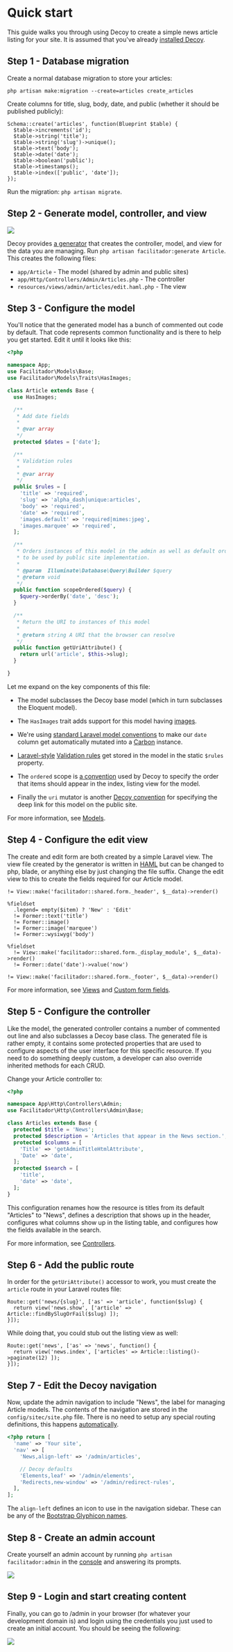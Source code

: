 # Quick start

This guide walks you through using Decoy to create a simple news article listing for your site.  It is assumed that you've already [installed Decoy](index).

## Step 1 - Database migration

Create a normal database migration to store your articles:

```
php artisan make:migration --create=articles create_articles
```

Create columns for title, slug, body, date, and public (whether it should be published publicly):

```php?start_inline=1
Schema::create('articles', function(Blueprint $table) {
  $table->increments('id');
  $table->string('title');
  $table->string('slug')->unique();
  $table->text('body');
  $table->date('date');
  $table->boolean('public');
  $table->timestamps();
  $table->index(['public', 'date']);
});
```

Run the migration: `php artisan migrate`.

## Step 2 - Generate model, controller, and view

![](assets/img/generate.gif)

Decoy provides [a generator](generator) that creates the controller, model, and view for the data you are managing.  Run `php artisan facilitador:generate Article`. This creates the following files:

- `app/Article` - The model (shared by admin and public sites)
- `app/Http/Controllers/Admin/Articles.php` - The controller
- `resources/views/admin/articles/edit.haml.php` - The view

## Step 3 - Configure the model

You'll notice that the generated model has a bunch of commented out code by default.  That code represents common functionality and is there to help you get started.  Edit it until it looks like this:

```php
<?php

namespace App;
use Facilitador\Models\Base;
use Facilitador\Models\Traits\HasImages;

class Article extends Base {
  use HasImages;

  /**
   * Add date fields
   *
   * @var array
   */
  protected $dates = ['date'];

  /**
   * Validation rules
   *
   * @var array
   */
  public $rules = [
    'title' => 'required',
    'slug' => 'alpha_dash|unique:articles',
    'body' => 'required',
    'date' => 'required',
    'images.default' => 'required|mimes:jpeg',
    'images.marquee' => 'required',
  ];

  /**
   * Orders instances of this model in the admin as well as default ordering
   * to be used by public site implementation.
   *
   * @param  Illuminate\Database\Query\Builder $query
   * @return void
   */
  public function scopeOrdered($query) {
    $query->orderBy('date', 'desc');
  }

  /**
   * Return the URI to instances of this model
   *
   * @return string A URI that the browser can resolve
   */
  public function getUriAttribute() {
    return url('article', $this->slug);
  }

}
```

Let me expand on the key components of this file:

- The model subclasses the Decoy base model (which in turn subclasses the Eloquent model).

- The `HasImages` trait adds support for this model having [images](images).

- We're using [standard Laravel model conventions](https://laravel.com/docs/eloquent-mutators#date-mutators) to make our `date` column get automatically mutated into a [Carbon](https://github.com/briannesbitt/Carbon) instance.

- [Laravel-style](https://laravel.com/docs/5.3/validation#available-validation-rules) [Validation rules](validation) get stored in the model in the static `$rules` property.

- The `ordered` scope is [a convention](models#ordering) used by Decoy to specify the order that items should appear in the index, listing view for the model.

- Finally the `uri` mutator is another [Decoy convention](models#deep-link) for specifying the deep link for this model on the public site.

For more information, see [Models](models).

## Step 4 - Configure the edit view

The create and edit form are both created by a simple Laravel view.  The view file created by the generator is written in [HAML](https://github.com/arnaud-lb/MtHaml) but can be changed to php, blade, or anything else by just changing the file suffix.  Change the edit view to this to create the fields required for our Article model.

```haml
!= View::make('facilitador::shared.form._header', $__data)->render()

%fieldset
  .legend= empty($item) ? 'New' : 'Edit'
  != Former::text('title')
  != Former::image()
  != Former::image('marquee')
  != Former::wysiwyg('body')

%fieldset
  != View::make('facilitador::shared.form._display_module', $__data)->render()
  != Former::date('date')->value('now')

!= View::make('facilitador::shared.form._footer', $__data)->render()
```

For more information, see [Views](views) and [Custom form fields](custom-fields).

## Step 5 - Configure the controller

Like the model, the generated controller contains a number of commented out line and also subclasses a Decoy base class.  The generated file is rather empty, it contains some protected properties that are used to configure aspects of the user interface for this specific resource.  If you need to do something deeply custom, a developer can also override inherited methods for each CRUD.

Change your Article controller to:

```php
<?php

namespace App\Http\Controllers\Admin;
use Facilitador\Http\Controllers\Admin\Base;

class Articles extends Base {
  protected $title = 'News';
  protected $description = 'Articles that appear in the News section.';
  protected $columns = [
    'Title' => 'getAdminTitleHtmlAttribute',
    'Date' => 'date',
  ];
  protected $search = [
    'title',
    'date' => 'date',
  ];
}
```

This configuration renames how the resource is titles from its default "Articles" to "News", defines a description that shows up in the header, configures what columns show up in the listing table, and configures how the fields available in the search.

For more information, see [Controllers](controllers).

## Step 6 - Add the public route

In order for the `getUriAttribute()` accessor to work, you must create the `article` route in your Laravel routes file:

```php?start_inline=1
Route::get('news/{slug}', ['as' => 'article', function($slug) {
  return view('news.show', ['article' => Article::findBySlugOrFail($slug) ]);
}]);
```

While doing that, you could stub out the listing view as well:

```php?start_inline=1
Route::get('news', ['as' => 'news', function() {
  return view('news.index', ['articles' => Article::listing()->paginate(12) ]);
}]);
```

## Step 7 - Edit the Decoy navigation

Now, update the admin navigation to include "News", the label for managing Article models.  The contents of the navigation are stored in the `config/sitec/site.php` file.  There is no need to setup any special routing definitions, this happens [automatically](routing).

```php
<?php return [
  'name' => 'Your site',
  'nav' => [
    'News,align-left' => '/admin/articles',

    // Decoy defaults
    'Elements,leaf' => '/admin/elements',
    'Redirects,new-window' => '/admin/redirect-rules',
  ],
];
```

The `align-left` defines an icon to use in the navigation sidebar.  These can be  any of the [Bootstrap Glyphicon names](http://getbootstrap.com/components/#glyphicons-glyphs).

## Step 8 - Create an admin account

Create yourself an admin account by running `php artisan facilitador:admin` in the [console](console) and answering its prompts.

![](assets/img/create-admin.gif)

## Step 9 - Login and start creating content

Finally, you can go to /admin in your browser (for whatever your development domain is) and login using the credentials you just used to create an initial account.  You should be seeing the following:

![](assets/img/quick-start.gif)
